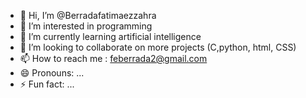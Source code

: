 - 👋 Hi, I’m @Berradafatimaezzahra
- 👀 I’m interested in programming 
- 🌱 I’m currently learning artificial intelligence 
- 💞️ I’m looking to collaborate on more projects (C,python, html, CSS)
- 📫 How to reach me : feberrada2@gmail.com
- 😄 Pronouns: ...
- ⚡ Fun fact: ...

<!---
Berradafatimaezzahra/Berradafatimaezzahra is a ✨ special ✨ repository because its `README.md` (this file) appears on your GitHub profile.
You can click the Preview link to take a look at your changes.
--->
